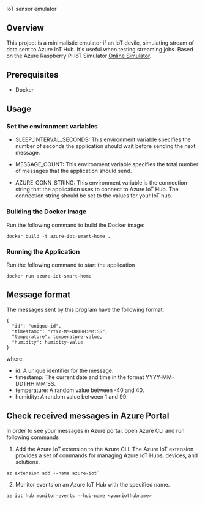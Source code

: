 IoT sensor emulator

## Overview

This project is a minimalistic emulator if an IoT devile, simulating stream of data sent to Azure IoT Hub. It's useful when testing streaming jobs. Based on the Azure Raspberry Pi IoT Simulator [Online Simulator](https://azure-samples.github.io/raspberry-pi-web-simulator/#GetStarted).

## Prerequisites

- Docker

## Usage
### Set the environment variables
- SLEEP_INTERVAL_SECONDS: This environment variable specifies the number of seconds the application should wait before sending the next message.

- MESSAGE_COUNT: This environment variable specifies the total number of messages that the application should send.

- AZURE_CONN_STRING: This environment variable is the connection string that the application uses to connect to Azure IoT Hub. The connection string should be set to the values for your IoT hub.

### Building the Docker Image
Run the following command to build the Docker image:
```
docker build -t azure-iot-smart-home .
```
### Running the Application
Run the following command to start the application
```
docker run azure-iot-smart-home
```

## Message format
The messages sent by this program have the following format:
```
{
  "id": "unique-id",
  "timestamp": "YYYY-MM-DDTHH:MM:SS",
  "temperature": temperature-value,
  "humidity": humidity-value
}
```
where:
- id: A unique identifier for the message.
- timestamp: The current date and time in the format YYYY-MM-DDTHH:MM:SS.
- temperature: A random value between -40 and 40.
- humidity: A random value between 1 and 99.

## Check received messages in Azure Portal
In order to see your messages in Azure portal, open Azure CLI and run following commands

1. Add the Azure IoT extension to the Azure CLI. The Azure IoT extension provides a set of commands for managing Azure IoT Hubs, devices, and solutions.
```
az extension add --name azure-iot`
```

2. Monitor events on an Azure IoT Hub with the specified name.
```
az iot hub monitor-events --hub-name <youriothubname>
```